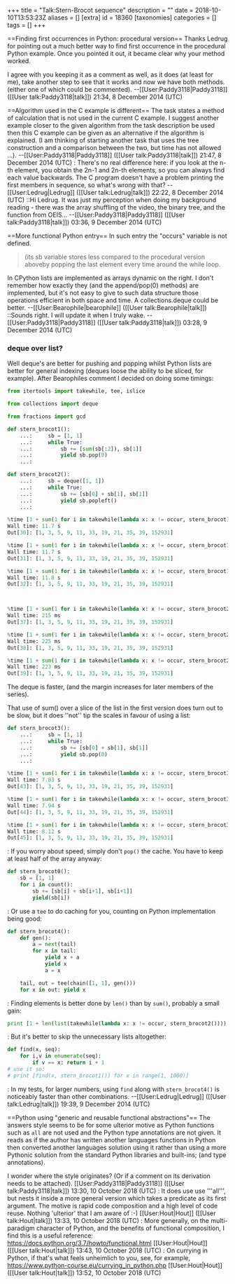 +++
title = "Talk:Stern-Brocot sequence"
description = ""
date = 2018-10-10T13:53:23Z
aliases = []
[extra]
id = 18360
[taxonomies]
categories = []
tags = []
+++

==Finding first occurrences in Python: procedural version==
Thanks ‎Ledrug for pointing out a much better way to find first occurrence in the procedural Python example. Once you pointed it out, it became clear why your method worked.

I agree with you keeping it as a comment as well, as it does (at least for me), take another step to see that it works and now we have both methods. (either one of which could be commented). --[[User:Paddy3118|Paddy3118]] ([[User talk:Paddy3118|talk]]) 21:34, 8 December 2014 (UTC)

==Algorithm used in the C example is different==
The task states a method of calculation that is not used in the current C example. I suggest another example closer to the given algorithm from the task description be used then this C example can be given as an alternative if the algorithm is explained. (I am thinking of starting another task that uses the tree construction and a comparison between the two, but time has not allowed ...). --[[User:Paddy3118|Paddy3118]] ([[User talk:Paddy3118|talk]]) 21:47, 8 December 2014 (UTC)
: There's no real difference here: if you look at the n-th element, you obtain the 2n-1 and 2n-th elements, so you can always find each value backwards.  The C program doesn't have a problem printing the first members in sequence, so what's wrong with that? --[[User:Ledrug|Ledrug]] ([[User talk:Ledrug|talk]]) 22:22, 8 December 2014 (UTC)
::Hi Ledrug. It was just my perception when doing my background reading - there was the array shuffling of the video, the binary tree, and the function from OEIS... --[[User:Paddy3118|Paddy3118]] ([[User talk:Paddy3118|talk]]) 03:36, 9 December 2014 (UTC)

==More functional Python entry==
In such entry the "occurs" variable is not defined.

> (its sb variable stores less compared to the procedural version aboveby popping the last element every time around the while loop.

In CPython lists are implemented as arrays dynamic on the right. I don't remember how exactly they (and the append/pop(0) methods) are implemented, but it's not easy to give to such data structure those operations efficient in both space and time. A collections.deque could be better. --[[User:Bearophile|bearophile]] ([[User talk:Bearophile|talk]])
::Sounds right. I will update it when I truly wake. --[[User:Paddy3118|Paddy3118]] ([[User talk:Paddy3118|talk]]) 03:28, 9 December 2014 (UTC)


### deque over list?

Well deque's are better for pushing and popping whilst Python lists are better for general indexing (deques loose the ability to be sliced, for example). After Bearophiles comment I decided on doing some timings:


```python
from itertools import takewhile, tee, islice

from collections import deque

from fractions import gcd

def stern_brocot1():
    ...:     sb = [1, 1]
    ...:     while True:
    ...:         sb += [sum(sb[:2]), sb[1]]
    ...:         yield sb.pop(0)
    ...:         

def stern_brocot2():
    ...:     sb = deque([1, 1])
    ...:     while True:
    ...:         sb += [sb[0] + sb[1], sb[1]]
    ...:         yield sb.popleft()
    ...:         

%time [1 + sum(1 for i in takewhile(lambda x: x != occur, stern_brocot1())) for occur in (list(range(1, 11)) + [2500])]
Wall time: 11.7 s
Out[30]: [1, 3, 5, 9, 11, 33, 19, 21, 35, 39, 152931]

%time [1 + sum(1 for i in takewhile(lambda x: x != occur, stern_brocot1())) for occur in (list(range(1, 11)) + [2500])]
Wall time: 11.7 s
Out[31]: [1, 3, 5, 9, 11, 33, 19, 21, 35, 39, 152931]

%time [1 + sum(1 for i in takewhile(lambda x: x != occur, stern_brocot1())) for occur in (list(range(1, 11)) + [2500])]
Wall time: 11.8 s
Out[32]: [1, 3, 5, 9, 11, 33, 19, 21, 35, 39, 152931]



%time [1 + sum(1 for i in takewhile(lambda x: x != occur, stern_brocot2())) for occur in (list(range(1, 11)) + [2500])]
Wall time: 215 ms
Out[37]: [1, 3, 5, 9, 11, 33, 19, 21, 35, 39, 152931]

%time [1 + sum(1 for i in takewhile(lambda x: x != occur, stern_brocot2())) for occur in (list(range(1, 11)) + [2500])]
Wall time: 225 ms
Out[38]: [1, 3, 5, 9, 11, 33, 19, 21, 35, 39, 152931]

%time [1 + sum(1 for i in takewhile(lambda x: x != occur, stern_brocot2())) for occur in (list(range(1, 11)) + [2500])]
Wall time: 223 ms
Out[39]: [1, 3, 5, 9, 11, 33, 19, 21, 35, 39, 152931]
```


The deque is faster, (and the margin increases for later members of the series).

That use of sum() over a slice of the list in the first version does turn out to be slow, but it does ''not'' tip the scales in favour of using a list:

```python
def stern_brocot3():
    ...:     sb = [1, 1]
    ...:     while True:
    ...:         sb += [sb[0] + sb[1], sb[1]]
    ...:         yield sb.pop(0)
    ...:         

%time [1 + sum(1 for i in takewhile(lambda x: x != occur, stern_brocot3())) for occur in (list(range(1, 11)) + [2500])]
Wall time: 7.83 s
Out[43]: [1, 3, 5, 9, 11, 33, 19, 21, 35, 39, 152931]

%time [1 + sum(1 for i in takewhile(lambda x: x != occur, stern_brocot3())) for occur in (list(range(1, 11)) + [2500])]
Wall time: 7.94 s
Out[44]: [1, 3, 5, 9, 11, 33, 19, 21, 35, 39, 152931]

%time [1 + sum(1 for i in takewhile(lambda x: x != occur, stern_brocot3())) for occur in (list(range(1, 11)) + [2500])]
Wall time: 8.12 s
Out[45]: [1, 3, 5, 9, 11, 33, 19, 21, 35, 39, 152931]
```

: If you worry about speed, simply don't <code>pop()</code> the cache.  You have to keep at least half of the array anyway:

```python
def stern_brocot0():
    sb = [1, 1]
    for i in count():
        sb += [sb[i] + sb[i+1], sb[i+1]]
        yield(sb[i])
```

: Or use a <code>tee</code> to do caching for you, counting on Python implementation being good:

```python
def stern_brocot4():
	def gen():
		a = next(tail)
		for x in tail:
			yield x + a
			yield x
			a = x

	tail, out = tee(chain([1, 1], gen()))
	for x in out: yield x
```

: Finding elements is better done by <code>len()</code> than by <code>sum()</code>, probably a small gain:

```python
print [1 + len(list(takewhile(lambda x: x != occur, stern_brocot2()))) for occur in range(1, 1000)]
```

: But it's better to skip the unnecessary lists altogether:

```python
def find(x, seq):
	for i,v in enumerate(seq):
		if v == x: return i + 1
# use it so:
# print [find(x, stern_brocot1()) for x in range(1, 1000)]
```

: In my tests, for larger numbers, using <code>find</code> along with <code>stern_brocot4()</code> is noticeably faster than other combinations. --[[User:Ledrug|Ledrug]] ([[User talk:Ledrug|talk]]) 19:39, 9 December 2014 (UTC)


==Python using "generic and reusable functional abstractions"==
The answers style seems to be for some ulterior motive as Python functions such as `all` are not used and the Python type annotations are not given. It reads as if the author has written another languages functions in Python then converted another languages solution using it rather than using a more Pythonic solution from the standard Python libraries and built-ins; (and type annotations).

I wonder where the style originates? (Or if a comment on its derivation needs to be attached). [[User:Paddy3118|Paddy3118]] ([[User talk:Paddy3118|talk]]) 13:30, 10 October 2018 (UTC)
: It does use use '''all''', but nests it inside a more general version which takes a predicate as its first argument. The motive is rapid code composition and a high level of code reuse. Nothing 'ulterior' that I am aware of :-) [[User:Hout|Hout]] ([[User talk:Hout|talk]]) 13:33, 10 October 2018 (UTC)
: More generally, on the multi-paradigm character of Python, and the benefits of functional composition, I find this is a useful reference: https://docs.python.org/3.7/howto/functional.html [[User:Hout|Hout]] ([[User talk:Hout|talk]]) 13:43, 10 October 2018 (UTC)
: On currying in Python, if that's what feels unheimlich to you, see, for example, https://www.python-course.eu/currying_in_python.php [[User:Hout|Hout]] ([[User talk:Hout|talk]]) 13:52, 10 October 2018 (UTC)
